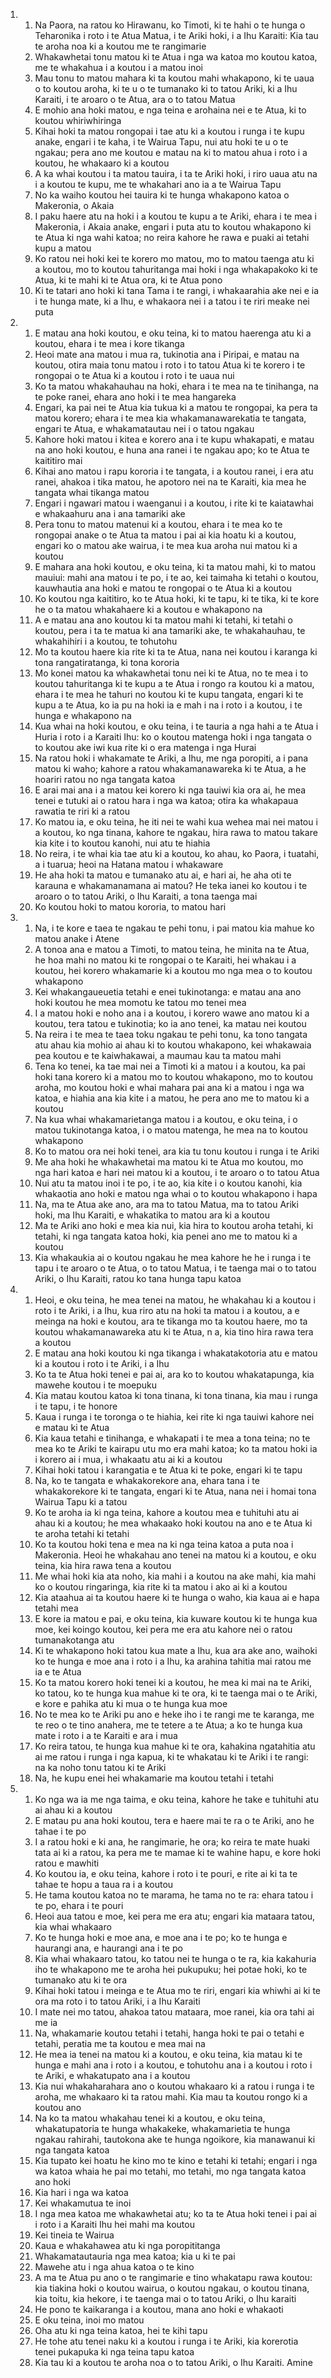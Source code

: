 <ol>
  <li>
    <ol>
      <li>Na Paora, na ratou ko Hirawanu, ko Timoti, ki te hahi o te hunga o Teharonika i roto i te Atua Matua, i te Ariki hoki, i a Ihu Karaiti: Kia tau te aroha noa ki a koutou me te rangimarie</li>
      <li>Whakawhetai tonu matou ki te Atua i nga wa katoa mo koutou katoa, me te whakahua i a koutou i a matou inoi</li>
      <li>Mau tonu to matou mahara ki ta koutou mahi whakapono, ki te uaua o to koutou aroha, ki te u o te tumanako ki to tatou Ariki, ki a Ihu Karaiti, i te aroaro o te Atua, ara o to tatou Matua</li>
      <li>E mohio ana hoki matou, e nga teina e arohaina nei e te Atua, ki to koutou whiriwhiringa</li>
      <li>Kihai hoki ta matou rongopai i tae atu ki a koutou i runga i te kupu anake, engari i te kaha, i te Wairua Tapu, nui atu hoki te u o te ngakau; pera ano me koutou e matau na ki to matou ahua i roto i a koutou, he whakaaro ki a koutou</li>
      <li>A ka whai koutou i ta matou tauira, i ta te Ariki hoki, i riro uaua atu na i a koutou te kupu, me te whakahari ano ia a te Wairua Tapu</li>
      <li>No ka waiho koutou hei tauira ki te hunga whakapono katoa o Makeronia, o Akaia</li>
      <li>I paku haere atu na hoki i a koutou te kupu a te Ariki, ehara i te mea i Makeronia, i Akaia anake, engari i puta atu to koutou whakapono ki te Atua ki nga wahi katoa; no reira kahore he rawa e puaki ai tetahi kupu a matou</li>
      <li>Ko ratou nei hoki kei te korero mo matou, mo to matou taenga atu ki a koutou, mo to koutou tahuritanga mai hoki i nga whakapakoko ki te Atua, ki te mahi ki te Atua ora, ki te Atua pono</li>
      <li>Ki te tatari ano hoki ki tana Tama i te rangi, i whakaarahia ake nei e ia i te hunga mate, ki a Ihu, e whakaora nei i a tatou i te riri meake nei puta</li>
    </ol>
  </li>
  <li>
    <ol>
      <li>E matau ana hoki koutou, e oku teina, ki to matou haerenga atu ki a koutou, ehara i te mea i kore tikanga</li>
      <li>Heoi mate ana matou i mua ra, tukinotia ana i Piripai, e matau na koutou, otira maia tonu matou i roto i to tatou Atua ki te korero i te rongopai o te Atua ki a koutou i roto i te uaua nui</li>
      <li>Ko ta matou whakahauhau na hoki, ehara i te mea na te tinihanga, na te poke ranei, ehara ano hoki i te mea hangareka</li>
      <li>Engari, ka pai nei te Atua kia tukua ki a matou te rongopai, ka pera ta matou korero; ehara i te mea kia whakamanawarekatia te tangata, engari te Atua, e whakamatautau nei i o tatou ngakau</li>
      <li>Kahore hoki matou i kitea e korero ana i te kupu whakapati, e matau na ano hoki koutou, e huna ana ranei i te ngakau apo; ko te Atua te kaititiro mai</li>
      <li>Kihai ano matou i rapu kororia i te tangata, i a koutou ranei, i era atu ranei, ahakoa i tika matou, he apotoro nei na te Karaiti, kia mea he tangata whai tikanga matou</li>
      <li>Engari i ngawari matou i waenganui i a koutou, i rite ki te kaiatawhai e whakaahuru ana i ana tamariki ake</li>
      <li>Pera tonu to matou matenui ki a koutou, ehara i te mea ko te rongopai anake o te Atua ta matou i pai ai kia hoatu ki a koutou, engari ko o matou ake wairua, i te mea kua aroha nui matou ki a koutou</li>
      <li>E mahara ana hoki koutou, e oku teina, ki ta matou mahi, ki to matou mauiui: mahi ana matou i te po, i te ao, kei taimaha ki tetahi o koutou, kauwhautia ana hoki e matou te rongopai o te Atua ki a koutou</li>
      <li>Ko koutou nga kaititiro, ko te Atua hoki, ki te tapu, ki te tika, ki te kore he o ta matou whakahaere ki a koutou e whakapono na</li>
      <li>A e matau ana ano koutou ki ta matou mahi ki tetahi, ki tetahi o koutou, pera i ta te matua ki ana tamariki ake, te whakahauhau, te whakahihiri i a koutou, te tohutohu</li>
      <li>Mo ta koutou haere kia rite ki ta te Atua, nana nei koutou i karanga ki tona rangatiratanga, ki tona kororia</li>
      <li>Mo konei matou ka whakawhetai tonu nei ki te Atua, no te mea i to koutou tahuritanga ki te kupu a te Atua i rongo ra koutou ki a matou, ehara i te mea he tahuri no koutou ki te kupu tangata, engari ki te kupu a te Atua, ko ia pu na hoki ia e mah i na i roto i a koutou, i te hunga e whakapono na</li>
      <li>Kua whai na hoki koutou, e oku teina, i te tauria a nga hahi a te Atua i Huria i roto i a Karaiti Ihu: ko o koutou matenga hoki i nga tangata o to koutou ake iwi kua rite ki o era matenga i nga Hurai</li>
      <li>Na ratou hoki i whakamate te Ariki, a Ihu, me nga poropiti, a i pana matou ki waho; kahore a ratou whakamanawareka ki te Atua, a he hoariri ratou no nga tangata katoa</li>
      <li>E arai mai ana i a matou kei korero ki nga tauiwi kia ora ai, he mea tenei e tutuki ai o ratou hara i nga wa katoa; otira ka whakapaua rawatia te riri ki a ratou</li>
      <li>Ko matou ia, e oku teina, he iti nei te wahi kua wehea mai nei matou i a koutou, ko nga tinana, kahore te ngakau, hira rawa to matou takare kia kite i to koutou kanohi, nui atu te hiahia</li>
      <li>No reira, i te whai kia tae atu ki a koutou, ko ahau, ko Paora, i tuatahi, a i tuarua; heoi na Hatana matou i whakaware</li>
      <li>He aha hoki ta matou e tumanako atu ai, e hari ai, he aha oti te karauna e whakamanamana ai matou? He teka ianei ko koutou i te aroaro o to tatou Ariki, o Ihu Karaiti, a tona taenga mai</li>
      <li>Ko koutou hoki to matou kororia, to matou hari</li>
    </ol>
  </li>
  <li>
    <ol>
      <li>Na, i te kore e taea te ngakau te pehi tonu, i pai matou kia mahue ko matou anake i Atene</li>
      <li>A tonoa ana e matou a Timoti, to matou teina, he minita na te Atua, he hoa mahi no matou ki te rongopai o te Karaiti, hei whakau i a koutou, hei korero whakamarie ki a koutou mo nga mea o to koutou whakapono</li>
      <li>Kei whakangaueuetia tetahi e enei tukinotanga: e matau ana ano hoki koutou he mea momotu ke tatou mo tenei mea</li>
      <li>I a matou hoki e noho ana i a koutou, i korero wawe ano matou ki a koutou, tera tatou e tukinotia; ko ia ano tenei, ka matau nei koutou</li>
      <li>Na reira i te mea te taea toku ngakau te pehi tonu, ka tono tangata atu ahau kia mohio ai ahau ki to koutou whakapono, kei whakawaia pea koutou e te kaiwhakawai, a maumau kau ta matou mahi</li>
      <li>Tena ko tenei, ka tae mai nei a Timoti ki a matou i a koutou, ka pai hoki tana korero ki a matou mo to koutou whakapono, mo to koutou aroha, mo koutou hoki e whai mahara pai ana ki a matou i nga wa katoa, e hiahia ana kia kite i a matou, he pera ano me to matou ki a koutou</li>
      <li>Na kua whai whakamarietanga matou i a koutou, e oku teina, i o matou tukinotanga katoa, i o matou matenga, he mea na to koutou whakapono</li>
      <li>Ko to matou ora nei hoki tenei, ara kia tu tonu koutou i runga i te Ariki</li>
      <li>Me aha hoki he whakawhetai ma matou ki te Atua mo koutou, mo nga hari katoa e hari nei matou ki a koutou, i te aroaro o to tatou Atua</li>
      <li>Nui atu ta matou inoi i te po, i te ao, kia kite i o koutou kanohi, kia whakaotia ano hoki e matou nga whai o to koutou whakapono i hapa</li>
      <li>Na, ma te Atua ake ano, ara ma to tatou Matua, ma to tatou Ariki hoki, ma Ihu Karaiti, e whakatika to matou ara ki a koutou</li>
      <li>Ma te Ariki ano hoki e mea kia nui, kia hira to koutou aroha tetahi, ki tetahi, ki nga tangata katoa hoki, kia penei ano me to matou ki a koutou</li>
      <li>Kia whakaukia ai o koutou ngakau he mea kahore he he i runga i te tapu i te aroaro o te Atua, o to tatou Matua, i te taenga mai o to tatou Ariki, o Ihu Karaiti, ratou ko tana hunga tapu katoa</li>
    </ol>
  </li>
  <li>
    <ol>
      <li>Heoi, e oku teina, he mea tenei na matou, he whakahau ki a koutou i roto i te Ariki, i a Ihu, kua riro atu na hoki ta matou i a koutou, a e meinga na hoki e koutou, ara te tikanga mo ta koutou haere, mo ta koutou whakamanawareka atu ki te Atua, n a, kia tino hira rawa tera a koutou</li>
      <li>E matau ana hoki koutou ki nga tikanga i whakatakotoria atu e matou ki a koutou i roto i te Ariki, i a Ihu</li>
      <li>Ko ta te Atua hoki tenei e pai ai, ara ko to koutou whakatapunga, kia mawehe koutou i te moepuku</li>
      <li>Kia matau koutou katoa ki tona tinana, ki tona tinana, kia mau i runga i te tapu, i te honore</li>
      <li>Kaua i runga i te toronga o te hiahia, kei rite ki nga tauiwi kahore nei e matau ki te Atua</li>
      <li>Kia kaua tetahi e tinihanga, e whakapati i te mea a tona teina; no te mea ko te Ariki te kairapu utu mo era mahi katoa; ko ta matou hoki ia i korero ai i mua, i whakaatu atu ai ki a koutou</li>
      <li>Kihai hoki tatou i karangatia e te Atua ki te poke, engari ki te tapu</li>
      <li>Na, ko te tangata e whakakorekore ana, ehara tana i te whakakorekore ki te tangata, engari ki te Atua, nana nei i homai tona Wairua Tapu ki a tatou</li>
      <li>Ko te aroha ia ki nga teina, kahore a koutou mea e tuhituhi atu ai ahau ki a koutou; he mea whakaako hoki koutou na ano e te Atua ki te aroha tetahi ki tetahi</li>
      <li>Ko ta koutou hoki tena e mea na ki nga teina katoa a puta noa i Makeronia. Heoi he whakahau ano tenei na matou ki a koutou, e oku teina, kia hira rawa tena a koutou</li>
      <li>Me whai hoki kia ata noho, kia mahi i a koutou na ake mahi, kia mahi ko o koutou ringaringa, kia rite ki ta matou i ako ai ki a koutou</li>
      <li>Kia ataahua ai ta koutou haere ki te hunga o waho, kia kaua ai e hapa tetahi mea</li>
      <li>E kore ia matou e pai, e oku teina, kia kuware koutou ki te hunga kua moe, kei koingo koutou, kei pera me era atu kahore nei o ratou tumanakotanga atu</li>
      <li>Ki te whakapono hoki tatou kua mate a Ihu, kua ara ake ano, waihoki ko te hunga e moe ana i roto i a Ihu, ka arahina tahitia mai ratou me ia e te Atua</li>
      <li>Ko ta matou korero hoki tenei ki a koutou, he mea ki mai na te Ariki, ko tatou, ko te hunga kua mahue ki te ora, ki te taenga mai o te Ariki, e kore e pahika atu ki mua o te hunga kua moe</li>
      <li>No te mea ko te Ariki pu ano e heke iho i te rangi me te karanga, me te reo o te tino anahera, me te tetere a te Atua; a ko te hunga kua mate i roto i a te Karaiti e ara i mua</li>
      <li>Ko reira tatou, te hunga kua mahue ki te ora, kahakina ngatahitia atu ai me ratou i runga i nga kapua, ki te whakatau ki te Ariki i te rangi: na ka noho tonu tatou ki te Ariki</li>
      <li>Na, he kupu enei hei whakamarie ma koutou tetahi i tetahi</li>
    </ol>
  </li>
  <li>
    <ol>
      <li>Ko nga wa ia me nga taima, e oku teina, kahore he take e tuhituhi atu ai ahau ki a koutou</li>
      <li>E matau pu ana hoki koutou, tera e haere mai te ra o te Ariki, ano he tahae i te po</li>
      <li>I a ratou hoki e ki ana, he rangimarie, he ora; ko reira te mate huaki tata ai ki a ratou, ka pera me te mamae ki te wahine hapu, e kore hoki ratou e mawhiti</li>
      <li>Ko koutou ia, e oku teina, kahore i roto i te pouri, e rite ai ki ta te tahae te hopu a taua ra i a koutou</li>
      <li>He tama koutou katoa no te marama, he tama no te ra: ehara tatou i te po, ehara i te pouri</li>
      <li>Heoi aua tatou e moe, kei pera me era atu; engari kia mataara tatou, kia whai whakaaro</li>
      <li>Ko te hunga hoki e moe ana, e moe ana i te po; ko te hunga e haurangi ana, e haurangi ana i te po</li>
      <li>Kia whai whakaaro tatou, ko tatou nei te hunga o te ra, kia kakahuria iho te whakapono me te aroha hei pukupuku; hei potae hoki, ko te tumanako atu ki te ora</li>
      <li>Kihai hoki tatou i meinga e te Atua mo te riri, engari kia whiwhi ai ki te ora ma roto i to tatou Ariki, i a Ihu Karaiti</li>
      <li>I mate nei mo tatou, ahakoa tatou mataara, moe ranei, kia ora tahi ai me ia</li>
      <li>Na, whakamarie koutou tetahi i tetahi, hanga hoki te pai o tetahi e tetahi, peratia me ta koutou e mea mai na</li>
      <li>He mea ia tenei na matou ki a koutou, e oku teina, kia matau ki te hunga e mahi ana i roto i a koutou, e tohutohu ana i a koutou i roto i te Ariki, e whakatupato ana i a koutou</li>
      <li>Kia nui whakaharahara ano o koutou whakaaro ki a ratou i runga i te aroha, me whakaaro ki ta ratou mahi. Kia mau ta koutou rongo ki a koutou ano</li>
      <li>Na ko ta matou whakahau tenei ki a koutou, e oku teina, whakatupatoria te hunga whakakeke, whakamarietia te hunga ngakau rahirahi, tautokona ake te hunga ngoikore, kia manawanui ki nga tangata katoa</li>
      <li>Kia tupato kei hoatu he kino mo te kino e tetahi ki tetahi; engari i nga wa katoa whaia he pai mo tetahi, mo tetahi, mo nga tangata katoa ano hoki</li>
      <li>Kia hari i nga wa katoa</li>
      <li>Kei whakamutua te inoi</li>
      <li>I nga mea katoa me whakawhetai atu; ko ta te Atua hoki tenei i pai ai i roto i a Karaiti Ihu hei mahi ma koutou</li>
      <li>Kei tineia te Wairua</li>
      <li>Kaua e whakahawea atu ki nga poropititanga</li>
      <li>Whakamatautauria nga mea katoa; kia u ki te pai</li>
      <li>Mawehe atu i nga ahua katoa o te kino</li>
      <li>A ma te Atua pu ano o te rangimarie e tino whakatapu rawa koutou: kia tiakina hoki o koutou wairua, o koutou ngakau, o koutou tinana, kia toitu, kia hekore, i te taenga mai o to tatou Ariki, o Ihu karaiti</li>
      <li>He pono te kaikaranga i a koutou, mana ano hoki e whakaoti</li>
      <li>E oku teina, inoi mo matou</li>
      <li>Oha atu ki nga teina katoa, hei te kihi tapu</li>
      <li>He tohe atu tenei naku ki a koutou i runga i te Ariki, kia korerotia tenei pukapuka ki nga teina tapu katoa</li>
      <li>Kia tau ki a koutou te aroha noa o to tatou Ariki, o Ihu Karaiti. Amine</li>
    </ol>
  </li>
</ol>